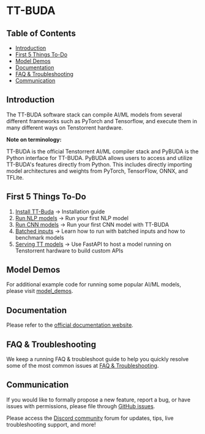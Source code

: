 # TT-BUDA

## Table of Contents

- [Introduction](#introduction)
- [First 5 Things To-Do](#first-5-things-to-do)
- [Model Demos](#model-demos)
- [Documentation](#documentation)
- [FAQ & Troubleshooting](#faq--troubleshooting)
- [Communication](#communication)

## Introduction

The TT-BUDA software stack can compile AI/ML models from several different frameworks such as PyTorch and Tensorflow, and execute them in many different ways on Tenstorrent hardware.

**Note on terminology:**

TT-BUDA is the official Tenstorrent AI/ML compiler stack and PyBUDA is the Python interface for TT-BUDA. PyBUDA allows users to access and utilize TT-BUDA's features directly from Python. This includes directly importing model architectures and weights from PyTorch, TensorFlow, ONNX, and TFLite.

## First 5 Things To-Do

1. [Install TT-Buda](first_5_steps/1_install_tt_buda.md) -> Installation guide
1. [Run NLP models](first_5_steps/2_running_nlp_models.ipynb) -> Run your first NLP model
1. [Run CNN models](first_5_steps/3_running_cv_models.ipynb) -> Run your first CNN model with TT-BUDA
1. [Batched inputs](first_5_steps/4_batched_inputs.ipynb) -> Learn how to run with batched inputs and how to benchmark models
1. [Serving TT models](first_5_steps/5_serving_tt_models.ipynb) -> Use FastAPI to host a model running on Tenstorrent hardware to build custom APIs

## Model Demos

For additional example code for running some popular AI/ML models, please visit [model_demos](model_demos/).

## Documentation

Please refer to the [official documentation website](https://docs.tenstorrent.com/tenstorrent/).

## FAQ & Troubleshooting

We keep a running FAQ & troubleshoot guide to help you quickly resolve some of the most common issues at [FAQ & Troubleshooting](FAQ.md).

## Communication

If you would like to formally propose a new feature, report a bug, or have issues with permissions, please file through [GitHub issues](https://github.com/tenstorrent/tt-buda/issues).

Please access the [Discord community](https://discord.gg/xUHw4tMcRV) forum for updates, tips, live troubleshooting support, and more!

